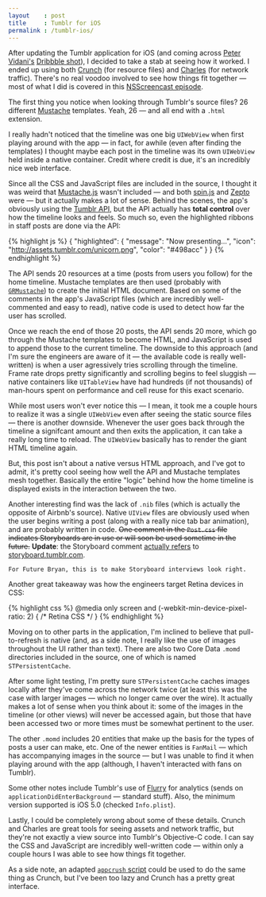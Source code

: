```yaml
---
layout    : post
title     : Tumblr for iOS
permalink : /tumblr-ios/
---
```


After updating the Tumblr application for iOS (and coming across [Peter
Vidani's](http://twitter.com/pter) [Dribbble
shot](http://dribbble.com/shots/718740-Tumblr-for-iPhone-3-1)), I decided to
take a stab at seeing how it worked. I ended up using both
[Crunch](http://www.pragmaticcode.com/crunch/) (for resource files) and
[Charles](http://www.charlesproxy.com/) (for network traffic). There's no real
voodoo involved to see how things fit together &mdash; most of what I did is
covered in this [NSScreencast episode](http://nsscreencast.com/episodes/20-dissecting-apps).

The first thing you notice when looking through Tumblr's source
files? 26 different [Mustache](http://mustache.github.com/) templates. Yeah, 26 &mdash;
and all end with a `.html` extension. 

I really hadn't noticed that the timeline was one big `UIWebView` when first
playing around with the app &mdash; in fact, for awhile (even after finding the
templates) I thought maybe each post in the timeline was its own `UIWebView`
held inside a native container. Credit where credit is due, it's an incredibly
nice web interface.

Since all the CSS and JavaScript files are included in the source, I thought it
was weird that [Mustache.js](https://github.com/janl/mustache.js/) wasn't
included &mdash; and both [spin.js](http://fgnass.github.com/spin.js/) and
[Zepto](http://zeptojs.com/) were &mdash; but it actually makes a lot of sense.
Behind the scenes, the app's obviously using the [Tumblr API](http://www.tumblr.com/docs/en/api/v2),
but the API actually has **total control** over how the timeline looks and feels.
So much so, even the highlighted ribbons in staff posts are done via the API:

{% highlight js %}
{
  "highlighted": {
      "message": "Now presenting...",
      "icon": "http://assets.tumblr.com/unicorn.png",
      "color": "#498acc"
  }
}
{% endhighlight %}

The API sends 20 resources at a time (posts from users you follow) for the home
timeline. Mustache templates are then used (probably with
[`GRMustache`](https://github.com/groue/GRMustache)) to create the initial HTML
document. Based on some of the comments in the app's JavaScript files (which are
incredibly well-commented and easy to read), native code is used to
detect how far the user has scrolled.

Once we reach the end of those 20 posts, the API sends 20 more, which go through
the Mustache templates to become HTML, and JavaScript is used to append those to
the current timeline. The downside to this approach (and I'm sure the engineers
are aware of it &mdash; the available code is really well-written) is when a
user agressively tries scrolling through the timeline. Frame rate drops pretty
significantly and scrolling begins to feel sluggish &mdash; native containers
like `UITableView` have had hundreds (if not thousands) of man-hours spent on
performance and cell reuse for this exact scenario.

While most users won't ever notice this &mdash; I mean, it took me a couple
hours to realize it was a single `UIWebView` even after seeing the static source
files &mdash; there is another downside. Whenever the user goes back through the
timeline a signifcant amount and then exits the application, it can take a
really long time to reload. The `UIWebView` basically has to render the giant
HTML timeline again.

But, this post isn't about a native versus HTML approach, and I've got to admit,
it's pretty cool seeing how well the API and Mustache templates mesh together.
Basically the entire "logic" behind how the home timeline is displayed exists in
the interaction between the two.

Another interesting find was the lack of `.nib` files (which is actually the
opposite of Airbnb's source). Native `UIView` files are obviously used
when the user begins writing a post (along with a really nice tab bar
animation), and are probably written in code. <strike>One comment in the
<code>Post.css</code> file indicates Storyboards are in use or will soon be used
sometime in the future.</strike> **Update**: the Storyboard comment [actually
refers](https://twitter.com/irace/status/244611981120786433) to
[storyboard.tumblr.com](http://storyboard.tumblr.com).

    For Future Bryan, this is to make Storyboard interviews look right.

Another great takeaway was how the engineers target Retina devices in CSS:

{% highlight css %}
@media only screen and (-webkit-min-device-pixel-ratio: 2) {
    /* Retina CSS */
}
{% endhighlight %}

Moving on to other parts in the application, I'm inclined to believe that
pull-to-refresh is native (and, as a side note, I really like the use of images
throughout the UI rather than text). There are also two Core Data `.momd`
directories included in the source, one of which is named `STPersistentCache`.

After some light testing, I'm pretty sure `STPersistentCache` caches images
locally after they've come across the network twice (at least this was the case
with larger images &mdash; which no longer came over the wire). It actually
makes a lot of sense when you think about it: some of the images in the timeline
(or other views) will never be accessed again, but those that have been accessed
two or more times must be somewhat pertinent to the user.

The other `.momd` includes 20 entities that make up the basis for the types of
posts a user can make, etc. One of the newer entities is `FanMail` &mdash; which
has accompanying images in the source &mdash; but I was unable to find it when
playing around with the app (although, I haven't interacted with fans on
Tumblr).

Some other notes include Tumblr's use of [Flurry](http://www.flurry.com/) for
analytics (sends on `applicationDidEnterBackground` &mdash; standard stuff).
Also, the minimum version supported is iOS 5.0 (checked `Info.plist`).

Lastly, I could be completely wrong about some of these details. Crunch and
Charles are great tools for seeing assets and network traffic, but they're not
exactly a view source into Tumblr's Objective-C code.  I can say the CSS and
JavaScript are incredibly well-written code &mdash; within only a couple hours I was
able to see how things fit together.

As a side note, an adapted [`appcrush` script](https://gist.github.com/3191539)
could be used to do the same thing as Crunch, but I've been too lazy and Crunch
has a pretty great interface.
